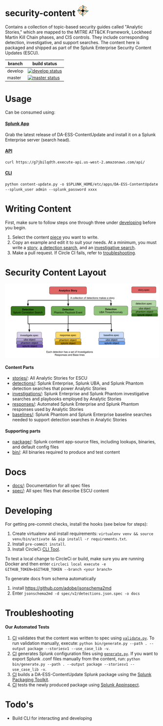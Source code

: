 security-content ![security-content](static/logo.png)
=====
Contains a collection of topic-based security guides called "Analytic Stories," which are mapped to the MITRE ATT&CK Framework, Lockheed Martin Kill Chain phases, and CIS controls. They include corresponding detection, investigative, and support searches. The content here is packaged and shipped as part of the Splunk Enterprise Security Content Updates (ESCU). 

| branch | build status |
| ---    | ---          |
| develop| [![develop status](https://circleci.com/gh/splunk/security-content/tree/develop.svg?style=svg&circle-token=67ad1fa7779c57d7e5bcfc42bd617baf607ec269)](https://circleci.com/gh/splunk/security-content/tree/develop)|
| master | [![master status](https://circleci.com/gh/splunk/security-content/tree/master.svg?style=svg&circle-token=67ad1fa7779c57d7e5bcfc42bd617baf607ec269)](https://circleci.com/gh/splunk/security-content/tree/master)|

# Usage
Can be consumed using:

#### [Splunk App](https://github.com/splunk/security-content/releases)
Grab the latest release of DA-ESS-ContentUpdate and install it on a Splunk Enterprise server (search head).

#### [API](https://github.com/splunk/security-content-api)
`curl https://g7jbilqdth.execute-api.us-west-2.amazonaws.com/api/`

#### [CLI](https://github.com/splunk/security-content-api/blob/master/content-update.py)
`python content-update.py -o $SPLUNK_HOME/etc/apps/DA-ESS-ContentUpdate --splunk_user admin --splunk_password xxxx`

# Writing Content
First, make sure to follow steps one through three under [developing](https://github.com/splunk/security-content#developing) before you begin. 

1. Select the content [piece](https://github.com/splunk/security-content#content-parts) you want to write. 
2. Copy an example and edit it to suit your needs. At a minimum, you must write a [story](stories/), [a detection search](detections/), and an [investigative search](investigations/).
3. Make a pull request. If Circle CI fails, refer to [troubleshooting](https://github.com/splunk/security-content#troubleshooting).

# Security Content Layout
![](static/structure.png)

#### Content Parts
* [stories/](stories/): All Analytic Stories for ESCU
* [detections/](detections/): Splunk Enterprise, Splunk UBA, and Splunk Phantom detection searches that power Analytic Stories
* [investigations/](investigations/): Splunk Enterprise and Splunk Phantom investigative searches and playbooks employed by Analytic Stories
* [responses/](responses/): Automated Splunk Enterprise and Splunk Phantom responses used by Analytic Stories
* [baselines/](baselines/): Splunk Phantom and Splunk Enterprise baseline searches needed to support detection searches in Analytic Stories

#### Supporting parts
* [package/](package/): Splunk content app-source files, including lookups, binaries, and default config files
* [bin/](bin/): All binaries required to produce and test content

# Docs
* [docs/](docs/): Documentation for all spec files
* [spec/](spec/): All spec files that describe ESCU content

# Developing
For getting pre-commit checks, install the hooks (see below for steps):

1. Create virtualenv and install requirements: `virtualenv venv && source venv/bin/activate && pip install -r requirements.txt`.
2. Install `pre-commit install`.
3. Install CircleCi [CLI Tool](https://circleci.com/docs/2.0/local-cli/#installation).

To test a local change to CircleCi or build, make sure you are running Docker and then enter
`circleci local execute -e GITHUB_TOKEN=$GITHUB_TOKEN --branch <your branch>`

To generate docs from schema automatically
1. install https://github.com/adobe/jsonschema2md
2. Enter `jsonschema2md -d spec/v2/detections.json.spec -o docs`

# Troubleshooting
#### Our Automated Tests
1. [CI](https://github.com/splunk/security-content/blob/44946063173f7bc9921f0da0aa62139c084d1c51/.circleci/config.yml#L27) validates that the content was written to spec using [`validate.py`](https://github.com/splunk/security-content/blob/runstory/bin/generate.py). To run validation manually, execute: `python bin/generate.py --path . --output package --storiesv1 --use_case_lib -v`.
2. [CI](https://github.com/splunk/security-content/blob/44946063173f7bc9921f0da0aa62139c084d1c51/.circleci/config.yml#L60) generates Splunk configuration files using [`generate.py`](https://github.com/splunk/security-content/blob/develop/bin/generate.py). If you want to export Splunk .conf files manually from the content, run: `python bin/generate.py --path . --output package --storiesv1 --use_case_lib -v`.
3. [CI](https://github.com/splunk/security-content/blob/44946063173f7bc9921f0da0aa62139c084d1c51/.circleci/config.yml#L107) builds a DA-ESS-ContentUpdate Splunk package using the [Splunk Packaging Toolkit](http://dev.splunk.com/view/packaging-toolkit/SP-CAAAE9V). 
4. [CI](https://github.com/splunk/security-content/blob/44946063173f7bc9921f0da0aa62139c084d1c51/.circleci/config.yml#L145) tests the newly produced package using [Splunk Appinspect](http://dev.splunk.com/view/appinspect/SP-CAAAE9U).

# Todo's
* Build CLI for interacting and developing
